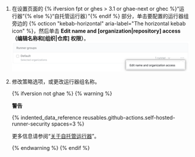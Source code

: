 1. 在设置页面的 {% ifversion fpt or ghes > 3.1 or ghae-next or ghec %}“运行器”{% else %}“自托管运行器）”{% endif %} 部分，单击要配置的运行器组旁边的 {% octicon "kebab-horizontal" aria-label="The horizontal kebab icon" %}，然后单击 **Edit name and [organization|repository] access（编辑名称和[组织|仓库] 权限）**。 ![管理仓库权限](/assets/images/help/settings/actions-runner-manage-permissions.png)
1. 修改策略选项，或更改运行器组名称。

   {% ifversion not ghae %}
   {% warning %}

   **警告**

   {% indented_data_reference reusables.github-actions.self-hosted-runner-security spaces=3 %}

   更多信息请参阅“[关于自托管运行器](/actions/hosting-your-own-runners/about-self-hosted-runners#self-hosted-runner-security-with-public-repositories)”。

   {% endwarning %}
   {% endif %}
